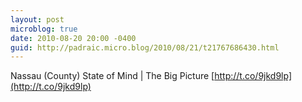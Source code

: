 ```yaml
---
layout: post
microblog: true
date: 2010-08-20 20:00 -0400
guid: http://padraic.micro.blog/2010/08/21/t21767686430.html
---
```

Nassau (County) State of Mind | The Big Picture [http://t.co/9jkd9lp](http://t.co/9jkd9lp)
